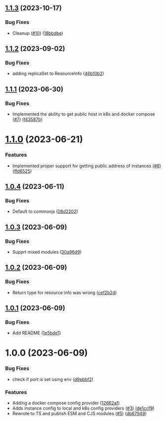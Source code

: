 ## [1.1.3](https://github.com/kapetacom/sdk-nodejs-config/compare/v1.1.2...v1.1.3) (2023-10-17)


### Bug Fixes

* Cleanup ([#10](https://github.com/kapetacom/sdk-nodejs-config/issues/10)) ([18bbdbe](https://github.com/kapetacom/sdk-nodejs-config/commit/18bbdbefe6a11bfad4a6e564f3f4b5e846ef990d))

## [1.1.2](https://github.com/kapetacom/sdk-nodejs-config/compare/v1.1.1...v1.1.2) (2023-09-02)


### Bug Fixes

* adding replicaSet to ResourceInfo ([46b10b2](https://github.com/kapetacom/sdk-nodejs-config/commit/46b10b2c5bb81dbce271026d50e0c03f99774124))

## [1.1.1](https://github.com/kapetacom/sdk-nodejs-config/compare/v1.1.0...v1.1.1) (2023-06-30)


### Bug Fixes

* Implemented the ability to get public host in k8s and docker compose ([#7](https://github.com/kapetacom/sdk-nodejs-config/issues/7)) ([f43587b](https://github.com/kapetacom/sdk-nodejs-config/commit/f43587b24adf672f7e506222fbdd4411b4a3d5e3))

# [1.1.0](https://github.com/kapetacom/sdk-nodejs-config/compare/v1.0.4...v1.1.0) (2023-06-21)

### Features

-   Implemented proper support for getting public address of instances ([#6](https://github.com/kapetacom/sdk-nodejs-config/issues/6)) ([ffd6525](https://github.com/kapetacom/sdk-nodejs-config/commit/ffd65250ba1d9334c1c306744c1a85cc5c9066a8))

## [1.0.4](https://github.com/kapetacom/sdk-nodejs-config/compare/v1.0.3...v1.0.4) (2023-06-11)

### Bug Fixes

-   Default to commonjs ([08d2202](https://github.com/kapetacom/sdk-nodejs-config/commit/08d2202e425fee05faa0bf8a16c4cf4bc93d9c21))

## [1.0.3](https://github.com/kapetacom/sdk-nodejs-config/compare/v1.0.2...v1.0.3) (2023-06-09)

### Bug Fixes

-   Supprt mixed modules ([30a96d9](https://github.com/kapetacom/sdk-nodejs-config/commit/30a96d952227948c4d96ed2238374d60e483c9c8))

## [1.0.2](https://github.com/kapetacom/sdk-nodejs-config/compare/v1.0.1...v1.0.2) (2023-06-09)

### Bug Fixes

-   Return type for resource info was wrong ([cef2b2d](https://github.com/kapetacom/sdk-nodejs-config/commit/cef2b2dccdbde91d4b3fff1c72c44d67f67b7a43))

## [1.0.1](https://github.com/kapetacom/sdk-nodejs-config/compare/v1.0.0...v1.0.1) (2023-06-09)

### Bug Fixes

-   Add README ([1e5bde1](https://github.com/kapetacom/sdk-nodejs-config/commit/1e5bde178ae21d80c3c9d502b24f21a13964e198))

# 1.0.0 (2023-06-09)

### Bug Fixes

-   check if port is set using env ([d9ebbf2](https://github.com/kapetacom/sdk-nodejs-config/commit/d9ebbf2a5b574b2cebbffbd6cf1e87e3b6fbc659))

### Features

-   Adding a docker compose config provider ([12662af](https://github.com/kapetacom/sdk-nodejs-config/commit/12662af44be641765d6d9e021d7fc2957b9e3166))
-   Adds instance config to local and k8s config providers ([#3](https://github.com/kapetacom/sdk-nodejs-config/issues/3)) ([de1ccf9](https://github.com/kapetacom/sdk-nodejs-config/commit/de1ccf997dac26a6cb81b7985436369fc8713cc4))
-   Rewrote to TS and publish ESM and CJS modules ([#5](https://github.com/kapetacom/sdk-nodejs-config/issues/5)) ([db67949](https://github.com/kapetacom/sdk-nodejs-config/commit/db67949277e72d3cd95d0d421f4e3063ade335e6))
